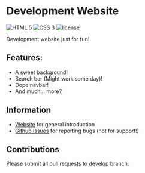 # Development Website


![HTML 5](https://img.shields.io/badge/HTML-5-green.svg)
![CSS 3](https://img.shields.io/badge/CSS-3-green.svg)
[![license](https://img.shields.io/github/license/mashape/apistatus.svg)](https://github.com/Sweeepstar/sweeepstar.github.io)

Development website just for fun!

## Features:

* A sweet background!
* Search bar (Might work some day)!
* Dope navbar!
* And much... more?

## Information
* [Website](https://sweeepstar.github.io/) for general introduction
* [Github Issues](https://github.com/Sweeepstar/sweeepstar.github.io/issues) for reporting bugs (not for support!)

## Contributions

Please submit all pull requests to [develop](https://github.com/Sweeepstar/sweeepstar.github.io/tree/development) branch.
